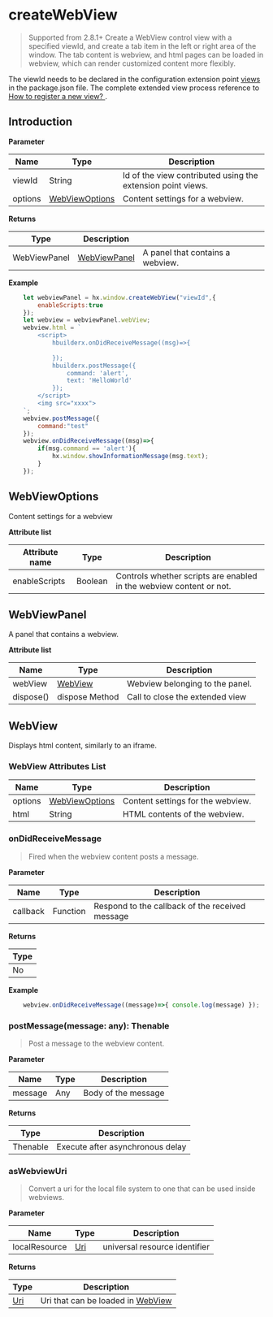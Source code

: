 # createWebView

> Supported from 2.8.1+
Create a WebView control view with a specified viewId, and create a tab item in the left or right area of the window. The tab content is webview, and html pages can be loaded in webview, which can render customized content more flexibly.

The viewId needs to be declared in the configuration extension point [views](/ExtensionDocs/ContributionPoints/README.md#views) in the package.json file.  The complete extended view process reference to <a href="/ExtensionTutorial/views?id=webview" target="_blank"> How to register a new view? </a>.

## Introduction

**Parameter**

|Name		|Type															|Description																|
|--			|--																|--																					|
|viewId	|String														|Id of the view contributed using the extension point views.|
|options|[WebViewOptions](#WebViewOptions)|Content settings for a webview.																|

**Returns**

|Type|Description							|					|
|--				|--								| --				|
|WebViewPanel	|[WebViewPanel](#WebViewPanel)	|A panel that contains a webview.	|

**Example**
```Javascript
    let webviewPanel = hx.window.createWebView("viewId",{
        enableScripts:true
    });
    let webview = webviewPanel.webView;
    webview.html = `
        <script>
            hbuilderx.onDidReceiveMessage((msg)=>{
                
            });
            hbuilderx.postMessage({
                command: 'alert',
                text: 'HelloWorld'
            });
        </script>
        <img src="xxxx">
    `;
    webview.postMessage({
        command:"test"
    });
    webview.onDidReceiveMessage((msg)=>{
        if(msg.command == 'alert'){
            hx.window.showInformationMessage(msg.text);
        }
    });
```

## WebViewOptions

Content settings for a webview

**Attribute list**

|Attribute name				|Type								|Description															|
|--					|--										|--																|
|enableScripts 	|Boolean								|Controls whether scripts are enabled in the webview content or not.	|


## WebViewPanel

A panel that contains a webview.

**Attribute list**

|Name	|Type	|Description				|
|--			|--			|--			|
|webView	|[WebView](#WebView)	|Webview belonging to the panel.|
|dispose()  |dispose Method  |Call to close the extended view    |


## WebView

Displays html content, similarly to an iframe.

### WebView Attributes List

|Name	|Type	|Description				|
|--			|--			|--			|
|options	|[WebViewOptions](#WebViewOptions)	|Content settings for the webview.|
|html |     String | HTML contents of the webview. |

### onDidReceiveMessage

> Fired when the webview content posts a message.

**Parameter**

|Name	|Type	|Description		|
|--			|--																	|--			|
|callback	|Function	|Respond to the callback of the received message|

**Returns**

|Type	|
|--	|
|No | 

**Example**
``` javascript
    webview.onDidReceiveMessage((message)=>{ console.log(message) });
```


### postMessage(message: any): Thenable

> Post a message to the webview content.

**Parameter**

|Name	|Type	|Description		|
|--			|--	|--			|
|message	|Any	| Body of the message|

**Returns**

|Type	|Description	|
|--			|--		|
|Thenable| Execute after asynchronous delay|


### asWebviewUri

> Convert a uri for the local file system to one that can be used inside webviews.

**Parameter**

|Name	|Type	|Description		|
|--			|--																	|--			|
|localResource	|[Uri](/ExtensionDocs/Api/other/Uri)	|universal resource identifier |

**Returns**

|Type	|Description	|
|--			|--		|
|[Uri](/ExtensionDocs/Api/other/Uri)|Uri that can be loaded in [WebView](#WebView)|
